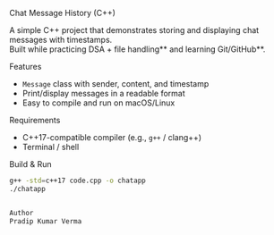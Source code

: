 Chat Message History (C++)

A simple C++ project that demonstrates storing and displaying chat messages with timestamps.  
Built while practicing DSA + file handling** and learning Git/GitHub**.


Features
- `Message` class with sender, content, and timestamp
- Print/display messages in a readable format
- Easy to compile and run on macOS/Linux


Requirements
- C++17-compatible compiler (e.g., `g++` / clang++)
- Terminal / shell


Build & Run

```bash
g++ -std=c++17 code.cpp -o chatapp
./chatapp


Author
Pradip Kumar Verma
